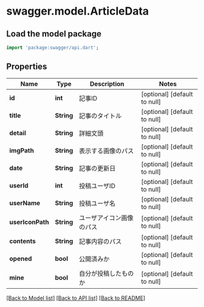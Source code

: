 # swagger.model.ArticleData

## Load the model package
```dart
import 'package:swagger/api.dart';
```

## Properties
Name | Type | Description | Notes
------------ | ------------- | ------------- | -------------
**id** | **int** | 記事ID | [optional] [default to null]
**title** | **String** | 記事のタイトル | [optional] [default to null]
**detail** | **String** | 詳細文頭 | [optional] [default to null]
**imgPath** | **String** | 表示する画像のパス | [optional] [default to null]
**date** | **String** | 記事の更新日 | [optional] [default to null]
**userId** | **int** | 投稿ユーザID | [optional] [default to null]
**userName** | **String** | 投稿ユーザ名 | [optional] [default to null]
**userIconPath** | **String** | ユーザアイコン画像のパス | [optional] [default to null]
**contents** | **String** | 記事内容のパス | [optional] [default to null]
**opened** | **bool** | 公開済みか | [optional] [default to null]
**mine** | **bool** | 自分が投稿したものか | [optional] [default to null]

[[Back to Model list]](../README.md#documentation-for-models) [[Back to API list]](../README.md#documentation-for-api-endpoints) [[Back to README]](../README.md)



